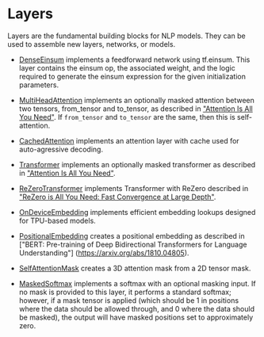 # Layers
Layers are the fundamental building blocks for NLP models. They can be used to
assemble new layers, networks, or models.

* [DenseEinsum](dense_einsum.py) implements a feedforward network using tf.einsum. This layer contains the einsum op, the associated weight, and the
logic required to generate the einsum expression for the given initialization
parameters.

* [MultiHeadAttention](attention.py) implements an optionally masked attention
between two tensors, from_tensor and to_tensor, as described in
["Attention Is All You Need"](https://arxiv.org/abs/1706.03762).
If `from_tensor` and `to_tensor` are the same, then this is self-attention.

* [CachedAttention](attention.py) implements an attention layer with cache used
for auto-agressive decoding.

* [Transformer](transformer.py) implements an optionally masked transformer as
described in ["Attention Is All You Need"](https://arxiv.org/abs/1706.03762).

* [ReZeroTransformer](rezero_transformer.py) implements Transformer with ReZero
described in ["ReZero is All You Need: Fast Convergence at Large Depth"](https://arxiv.org/abs/2003.04887).

* [OnDeviceEmbedding](on_device_embedding.py) implements efficient embedding lookups designed for TPU-based models.

* [PositionalEmbedding](position_embedding.py) creates a positional embedding
  as described in ["BERT: Pre-training
  of Deep Bidirectional Transformers for Language Understanding"]
  (https://arxiv.org/abs/1810.04805).

* [SelfAttentionMask](self_attention_mask.py) creates a 3D attention mask from a 2D tensor mask.

* [MaskedSoftmax](masked_softmax.py) implements a softmax with an optional masking input. If no mask is provided to this layer, it performs a standard softmax; however, if a mask tensor is applied (which should be 1 in positions where the data should be allowed through, and 0 where the data should be masked), the output will have masked positions set to approximately zero.
